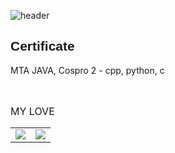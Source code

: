 ![header](https://capsule-render.vercel.app/api?type=waving&color=white&fontColor=black&text=MY_INFO&fontSize=25)
     <h2 style="font-family: Impact, Haettenschweiler, 'Arial Narrow Bold', sans-serif;">Certificate</h2>
    <p>MTA JAVA, Cospro 2 - cpp, python, c </p>
    <br>
    <p style="font-style: normal; font-size: medium;">MY LOVE</p>
    <table>
	<tr style="border: none;"> 
		<td><img src="https://img.shields.io/badge/C-A8B9CC?style=flat-square&logo=C&logoColor=white"/></a></td> 
		<td><img src="https://img.shields.io/badge/C++-00599C?style=flat-square&logo=CPP&logoColor=white"/></a></td> 
	</tr>
    </table>